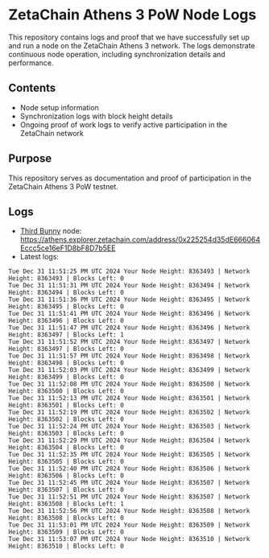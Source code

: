 # ZetaChain Athens 3 PoW Node Logs
This repository contains logs and proof that we have successfully set up and run a node on the ZetaChain Athens 3 network. The logs demonstrate continuous node operation, including synchronization details and performance.

## Contents
- Node setup information
- Synchronization logs with block height details
- Ongoing proof of work logs to verify active participation in the ZetaChain network

## Purpose
This repository serves as documentation and proof of participation in the ZetaChain Athens 3 PoW testnet.

## Logs

- [Third Bunny](https://thirdbunny.xyz/) node: https://athens.explorer.zetachain.com/address/0x225254d35dE666064Eccc5ce16eF1D8bF8D7b5EE
- Latest logs:
```
Tue Dec 31 11:51:25 PM UTC 2024 Your Node Height: 8363493 | Network Height: 8363493 | Blocks Left: 0
Tue Dec 31 11:51:31 PM UTC 2024 Your Node Height: 8363494 | Network Height: 8363494 | Blocks Left: 0
Tue Dec 31 11:51:36 PM UTC 2024 Your Node Height: 8363495 | Network Height: 8363495 | Blocks Left: 0
Tue Dec 31 11:51:41 PM UTC 2024 Your Node Height: 8363496 | Network Height: 8363496 | Blocks Left: 0
Tue Dec 31 11:51:47 PM UTC 2024 Your Node Height: 8363496 | Network Height: 8363497 | Blocks Left: 1
Tue Dec 31 11:51:52 PM UTC 2024 Your Node Height: 8363497 | Network Height: 8363497 | Blocks Left: 0
Tue Dec 31 11:51:57 PM UTC 2024 Your Node Height: 8363498 | Network Height: 8363498 | Blocks Left: 0
Tue Dec 31 11:52:03 PM UTC 2024 Your Node Height: 8363499 | Network Height: 8363499 | Blocks Left: 0
Tue Dec 31 11:52:08 PM UTC 2024 Your Node Height: 8363500 | Network Height: 8363500 | Blocks Left: 0
Tue Dec 31 11:52:13 PM UTC 2024 Your Node Height: 8363501 | Network Height: 8363501 | Blocks Left: 0
Tue Dec 31 11:52:19 PM UTC 2024 Your Node Height: 8363502 | Network Height: 8363502 | Blocks Left: 0
Tue Dec 31 11:52:24 PM UTC 2024 Your Node Height: 8363503 | Network Height: 8363503 | Blocks Left: 0
Tue Dec 31 11:52:29 PM UTC 2024 Your Node Height: 8363504 | Network Height: 8363504 | Blocks Left: 0
Tue Dec 31 11:52:35 PM UTC 2024 Your Node Height: 8363505 | Network Height: 8363505 | Blocks Left: 0
Tue Dec 31 11:52:40 PM UTC 2024 Your Node Height: 8363506 | Network Height: 8363506 | Blocks Left: 0
Tue Dec 31 11:52:45 PM UTC 2024 Your Node Height: 8363507 | Network Height: 8363507 | Blocks Left: 0
Tue Dec 31 11:52:51 PM UTC 2024 Your Node Height: 8363507 | Network Height: 8363508 | Blocks Left: 1
Tue Dec 31 11:52:56 PM UTC 2024 Your Node Height: 8363508 | Network Height: 8363508 | Blocks Left: 0
Tue Dec 31 11:53:01 PM UTC 2024 Your Node Height: 8363509 | Network Height: 8363509 | Blocks Left: 0
Tue Dec 31 11:53:07 PM UTC 2024 Your Node Height: 8363510 | Network Height: 8363510 | Blocks Left: 0
```
